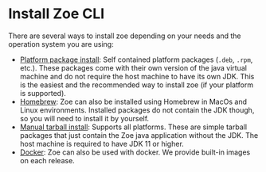 # Install Zoe CLI

There are several ways to install zoe depending on your needs and the operation system you are using:

- [Platform package install](package.md): Self contained platform packages (`.deb`, `.rpm`, etc.). These packages come with their own version of the java virtual machine and do not require the host machine to have its own JDK. This is the easiest and the recommended way to install zoe (if your platform is supported).
- [Homebrew](homebrew.md): Zoe can also be installed using Homebrew in MacOs and Linux environments. Installed packages do not contain the JDK though, so you will need to install it by yourself.
- [Manual tarball install](tarball.md): Supports all platforms. These are simple tarball packages that just contain the Zoe java application without the JDK. The host machine is required to have JDK 11 or higher.
- [Docker](docker.md): Zoe can also be used with docker. We provide built-in images on each release.
